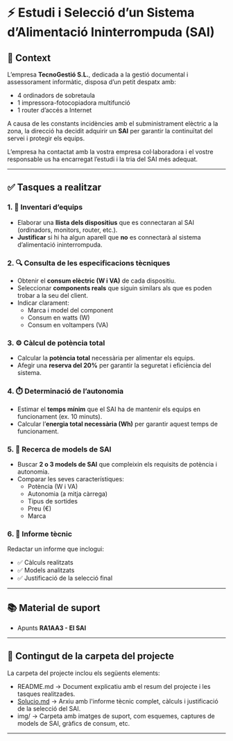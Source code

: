 # ⚡ Estudi i Selecció d’un Sistema d’Alimentació Ininterrompuda (SAI)

## 🏢 Context

L’empresa **TecnoGestió S.L.**, dedicada a la gestió documental i assessorament informàtic, disposa d’un petit despatx amb:

- 4 ordinadors de sobretaula
- 1 impressora-fotocopiadora multifunció
- 1 router d’accés a Internet

A causa de les constants incidències amb el subministrament elèctric a la zona, la direcció ha decidit adquirir un **SAI** per garantir la continuïtat del servei i protegir els equips.

L’empresa ha contactat amb la vostra empresa col·laboradora i el vostre responsable us ha encarregat l’estudi i la tria del SAI més adequat.

---

## ✅ Tasques a realitzar

### 1. 🧾 Inventari d’equips

- Elaborar una **llista dels dispositius** que es connectaran al SAI (ordinadors, monitors, router, etc.).
- **Justificar** si hi ha algun aparell que **no** es connectarà al sistema d’alimentació ininterrompuda.

### 2. 🔍 Consulta de les especificacions tècniques

- Obtenir el **consum elèctric (W i VA)** de cada dispositiu.
- Seleccionar **components reals** que siguin similars als que es poden trobar a la seu del client.
- Indicar clarament:
  - Marca i model del component
  - Consum en watts (W)
  - Consum en voltampers (VA)

### 3. ⚙️ Càlcul de potència total

- Calcular la **potència total** necessària per alimentar els equips.
- Afegir una **reserva del 20%** per garantir la seguretat i eficiència del sistema.

### 4. ⏱️ Determinació de l’autonomia

- Estimar el **temps mínim** que el SAI ha de mantenir els equips en funcionament (ex. 10 minuts).
- Calcular l’**energia total necessària (Wh)** per garantir aquest temps de funcionament.

### 5. 🔌 Recerca de models de SAI

- Buscar **2 o 3 models de SAI** que compleixin els requisits de potència i autonomia.
- Comparar les seves característiques:
  - Potència (W i VA)
  - Autonomia (a mitja càrrega)
  - Tipus de sortides
  - Preu (€)
  - Marca

### 6. 📝 Informe tècnic

Redactar un informe que inclogui:

- ✅ Càlculs realitzats
- ✅ Models analitzats
- ✅ Justificació de la selecció final

---

## 📚 Material de suport

- Apunts **RA1AA3 - El SAI**

 ---

## 📁 Contingut de la carpeta del projecte

La carpeta del projecte inclou els següents elements:

- README.md → Document explicatiu amb el resum del projecte i les tasques realitzades.
- [Solucio.md](Solucio.md) → Arxiu amb l'informe tècnic complet, càlculs i justificació de la selecció del SAI.
- img/ → Carpeta amb imatges de suport, com esquemes, captures de models de SAI, gràfics de consum, etc.

---

